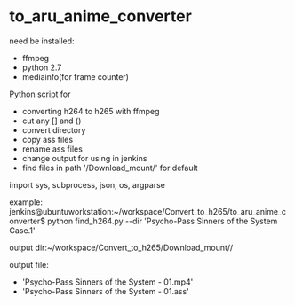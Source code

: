 # to_aru_anime_converter

need be installed:
- ffmpeg
- python 2.7
- mediainfo(for frame counter)

Python script for 
- converting h264 to h265 with ffmpeg
- cut any [] and () 
- convert directory
- copy ass files
- rename ass files
- change output for using in jenkins
- find files in path '/Download_mount/' for default

import sys, subprocess, json, os, argparse

example: 
jenkins@ubuntuworkstation:~/workspace/Convert_to_h265/to_aru_anime_converter$ python find_h264.py --dir 'Psycho-Pass Sinners of the System Case.1'

output dir:~/workspace/Convert_to_h265/Download_mount/<dirVideofound>/

output file:
- 'Psycho-Pass Sinners of the System - 01.mp4'
- 'Psycho-Pass Sinners of the System - 01.ass'
